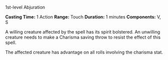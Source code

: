 1st-level Abjuration

**Casting Time:** 1 Action
**Range:** Touch
**Duration:** 1 minutes
**Components:** V, S

A willing creature affected by the spell has its spirit bolstered. An unwilling creature needs to make a Charisma saving throw to resist the effect of this spell.

The affected creature has advantage on all rolls involving the charisma stat.